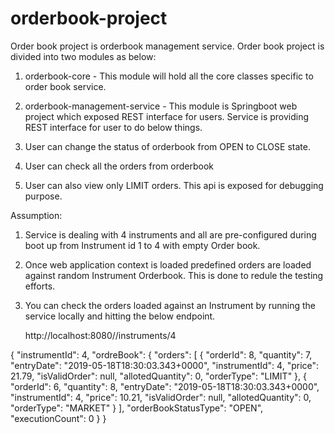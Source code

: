 # orderbook-project


Order book project is orderbook management service. Order book project is divided into two modules as below:
1. orderbook-core - This module will hold all the core classes specific to order book service.
2. orderbook-management-service - This module is Springboot web project which exposed REST interface for users.
Service is providing REST interface for user to do below things.

1. User can change the status of orderbook from OPEN to CLOSE state.
2. User can check all the orders from orderbook
3. User can also view only LIMIT orders. This api is exposed for debugging purpose.

Assumption:

1. Service is dealing with 4 instruments and all are pre-configured during boot up from Instrument id 1 to 4 with empty Order book. 
2. Once web application context is loaded predefined orders are loaded against random Instrument Orderbook. This is done to redule the          testing efforts.
3. You can check the orders loaded against an Instrument by running the service locally and hitting the below endpoint.

    http://localhost:8080//instruments/4
    
  {
  "instrumentId": 4,
  "ordreBook": {
    "orders": [
      {
        "orderId": 8,
        "quantity": 7,
        "entryDate": "2019-05-18T18:30:03.343+0000",
        "instrumentId": 4,
        "price": 21.79,
        "isValidOrder": null,
        "allotedQuantity": 0,
        "orderType": "LIMIT"
      },
      {
        "orderId": 6,
        "quantity": 8,
        "entryDate": "2019-05-18T18:30:03.343+0000",
        "instrumentId": 4,
        "price": 10.21,
        "isValidOrder": null,
        "allotedQuantity": 0,
        "orderType": "MARKET"
      }
      ],
    "orderBookStatusType": "OPEN",
    "executionCount": 0
  }
}
      
    
   
   

